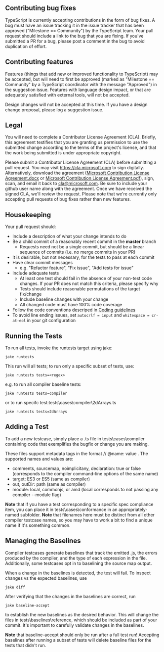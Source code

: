 ## Contributing bug fixes
TypeScript is currently accepting contributions in the form of bug fixes. A bug must have an issue tracking it in the issue tracker that has been approved ("Milestone == Community") by the TypeScript team. Your pull request should include a link to the bug that you are fixing. If you've submitted a PR for a bug, please post a comment in the bug to avoid duplication of effort.

## Contributing features
Features (things that add new or improved functionality to TypeScript) may be accepted, but will need to first be approved (marked as "Milestone == Community" by a TypeScript coordinator with the message "Approved") in the suggestion issue. Features with language design impact, or that are adequately satisfied with external tools, will not be accepted.

Design changes will not be accepted at this time. If you have a design change proposal, please log a suggestion issue.

## Legal
You will need to complete a Contributor License Agreement (CLA). Briefly, this agreement testifies that you are granting us permission to use the submitted change according to the terms of the project's license, and that the work being submitted is under appropriate copyright.

Please submit a Contributor License Agreement (CLA) before submitting a pull request. You may visit https://cla.microsoft.com to sign digitally. Alternatively, download the agreement ([Microsoft Contribution License Agreement.docx](https://www.codeplex.com/Download?ProjectName=typescript&DownloadId=822190) or [Microsoft Contribution License Agreement.pdf](https://www.codeplex.com/Download?ProjectName=typescript&DownloadId=921298)), sign, scan, and email it back to <cla@microsoft.com>. Be sure to include your github user name along with the agreement. Once we have received the signed CLA, we'll review the request. Please note that we're currently only accepting pull requests of bug fixes rather than new features.

## Housekeeping
Your pull request should: 

* Include a description of what your change intends to do
* Be a child commit of a reasonably recent commit in the **master** branch 
    * Requests need not be a single commit, but should be a linear sequence of commits (i.e. no merge commits in your PR)
* It is desirable, but not necessary, for the tests to pass at each commit
* Have clear commit messages 
    * e.g. "Refactor feature", "Fix issue", "Add tests for issue"
* Include adequate tests 
    * At least one test should fail in the absence of your non-test code changes. If your PR does not match this criteria, please specify why
    * Tests should include reasonable permutations of the target fix/change
    * Include baseline changes with your change
    * All changed code must have 100% code coverage
* Follow the code conventions descriped in [Coding guidelines](https://github.com/Microsoft/TypeScript/wiki/Coding-guidelines)
* To avoid line ending issues, set `autocrlf = input` and `whitespace = cr-at-eol` in your git configuration

## Running the Tests
To run all tests, invoke the runtests target using jake:

`jake runtests`

This run will all tests; to run only a specific subset of tests, use:

`jake runtests tests=<regex>`

e.g. to run all compiler baseline tests:

`jake runtests tests=compiler`

or to run specifc test:tests\cases\compiler\2dArrays.ts 

`jake runtests tests=2dArrays`

## Adding a Test
To add a new testcase, simply place a .ts file in tests\cases\compiler containing code that exemplifies the bugfix or change you are making.

These files support metadata tags in the format  // @name: value . The supported names and values are:

* comments, sourcemap, noimplicitany, declaration: true or false (corresponds to the compiler command-line options of the same name)
* target: ES3 or ES5 (same as compiler)
* out, outDir: path (same as compiler)
* module: local, commonjs, or amd (local corresponds to not passing any compiler --module flag)

**Note** that if you have a test corresponding to a specific spec compliance item, you can place it in tests\cases\conformance in an appropriately-named subfolder. 
**Note** that filenames here must be distinct from all other compiler testcase names, so you may have to work a bit to find a unique name if it's something common.

## Managing the Baselines
Compiler testcases generate baselines that track the emitted .js, the errors produced by the compiler, and the type of each expression in the file. Additionally, some testcases opt in to baselining the source map output.

When a change in the baselines is detected, the test will fail. To inspect changes vs the expected baselines, use

`jake diff`

After verifying that the changes in the baselines are correct, run

`jake baseline-accept`

to establish the new baselines as the desired behavior. This will change the files in tests\baselines\reference, which should be included as part of your commit. It's important to carefully validate changes in the baselines.

**Note** that baseline-accept should only be run after a full test run! Accepting baselines after running a subset of tests will delete baseline files for the tests that didn't run.
